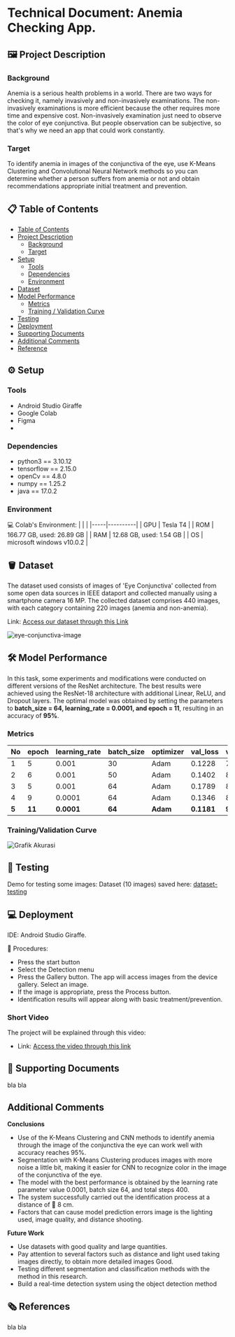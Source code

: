 # Technical Document: Anemia Checking App. 

## 🖼️ Project Description
### Background 
Anemia is a serious health problems in a world. There are two ways for checking it, namely invasively and non-invasively examinations. The non-invasively examinations is more efficient because the other requires more time and expensive cost. Non-invasively examination just need to observe the color of eye conjunctiva. But people observation can be subjective, so that's why we need an app that could work constantly.

### Target
To identify anemia in images of the conjunctiva of the eye, use K-Means Clustering and Convolutional Neural Network methods so you can determine whether a person suffers from anemia or not and obtain recommendations appropriate initial treatment and prevention.

## 📋 Table of Contents
- [Table of Contents](#table-of-contents)
- [Project Description](#project-description)
   - [Background](#background)
   - [Target](#target)
- [Setup](#setup)
   - [Tools](#tools)
   - [Dependencies](#dependencies)
   - [Environment](#environment)
- [Dataset](#dataset)
- [Model Performance](#model-performance)
   - [Metrics](#metrics)
   - [Training / Validation Curve](#training)
- [Testing](#testing)
- [Deployment](#deployment)
- [Supporting Documents](#supporting-documents)
- [Additional Comments](#additional-comments)
- [Reference](#reference)

## ⚙️ Setup
### Tools
- Android Studio Giraffe
- Google Colab
- Figma
- 
### Dependencies
- python3 == 3.10.12
- tensorflow == 2.15.0
- openCv == 4.8.0
- numpy == 1.25.2
- java == 17.0.2 

### Environment
💻 Colab's Environment:
| | |
|-----|----------|
| GPU | Tesla T4 |
| ROM | 166.77 GB, used: 26.89 GB |
| RAM | 12.68 GB, used: 1.54 GB |
| OS  | microsoft windows v10.0.2 |

## 🪣 Dataset
The dataset used consists of images of 'Eye Conjunctiva' collected from some open data sources in IEEE dataport and collected manually using a smartphone camera 16 MP.
The collected dataset comprises 440 images, with each category containing 220 images (anemia and non-anemia).

Link: [Access our dataset through this Link](https://drive.google.com/file/d/1sd9dwEWfE8jRI3J0gN42MJSQZNiN7qOx/view?usp=sharing)

![eye-conjunctiva-image](https://github.com/putrinahampun/FinalProject-S1-Information-Technology-USU/assets/72849694/1e180e97-c720-4d4d-89fe-e17302438dd2)

## 🛠️ Model Performance
In this task, some experiments and modifications were conducted on different versions of the ResNet architecture. The best results were achieved using the ResNet-18 architecture with additional Linear, ReLU, and Dropout layers. The optimal model was obtained by setting the parameters to **batch_size = 64, learning_rate = 0.0001, and epoch = 11**, resulting in an accuracy of **95%**.

### Metrics

| No | epoch | learning_rate | batch_size | optimizer | val_loss | val_precision | val_recall |
| --- | --- | --- | --- | --- | --- | --- | --- | 
| 1 | 5 |  0.001 | 30 | Adam | 0.1228 | 79.07% | 70.75% | 
| 2 | 6 | 0.001 | 50 | Adam | 0.1402 | 84.94% | 81.25% |
| 3 | 5 | 0.001 | 64 | Adam | 0.1789 | 84.04% | 79.75% | 
| 4 | 9 | 0.0001 | 64 | Adam | 0.1346 | 84.94% | 81.25% |  
| **5** | **11** | **0.0001** | **64** | **Adam** | **0.1181** | **93.76%** | **93.75%** |

### Training/Validation Curve
![Grafik Akurasi](https://github.com/putrinahampun/FinalProject-S1-Information-Technology-USU/assets/72849694/4422f520-3bf9-4a65-85ea-5943c70baab6)

## 🧪 Testing
Demo for testing some images:
Dataset (10 images) saved here: [dataset-testing](https://drive.google.com/file/d/1jqGAVXK1gayFifoxC4wGGYPO9XWY4zvO/view?usp=drive_link)

## 💻 Deployment
IDE: Android Studio Giraffe.

📔 Procedures:
- Press the start button
- Select the Detection menu
- Press the Gallery button. The app will access images from the device gallery. Select an image. 
- If the image is appropriate, press the Process button. 
- Identification results will appear along with basic treatment/prevention.

### Short Video
The project will be explained through this video:
- Link: [Access the video through this link](https://drive.google.com/file/d/1hdQarPaGUalMKRDCy-Mwc5Q_1b7sBHik/view?usp=drive_link)

## 📑 Supporting Documents 
bla bla 

## Additional Comments
**Conclusions** 
- Use of the K-Means Clustering and CNN methods to identify anemia 
through the image of the conjunctiva the eye can work well with accuracy 
reaches 95%. 
- Segmentation with K-Means Clustering produces images with more noise 
a little bit, making it easier for CNN to recognize 
color in the image of the conjunctiva of the eye. 
- The model with the best performance is obtained by the learning rate parameter value 
0.0001, batch size 64, and total steps 400. 
- The system successfully carried out the identification process at a distance of  8 cm. 
- Factors that can cause model prediction errors 
image is the lighting used, image quality, and distance 
shooting.

**Future Work** 
- Use datasets with good quality and large quantities.
- Pay attention to several factors such as distance and light used 
taking images directly, to obtain more detailed images 
Good. 
- Testing different segmentation and classification methods 
with the method in this research. 
- Build a real-time detection system using the object detection method

## 🗞️ References 
bla bla
